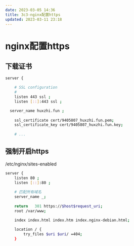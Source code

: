 ```yaml
---
date: 2023-03-05 14:36
title: 3c3-nginx配置https
updated: 2023-03-11 23:18
---
```


# nginx配置https

## 下载证书

```sh
server {

	# SSL configuration
	#
	listen 443 ssl ;
	listen [::]:443 ssl ;

  server_name huxzhi.fun ;
    
    ssl_certificate cert/9405807_huxzhi.fun.pem;
    ssl_certificate_key cert/9405807_huxzhi.fun.key;
    
    # ...

```

## 强制开启https

/etc/nginx/sites-enabled
```sh
server {
	listen 80 ;
	listen [::]:80 ;
    
    # 匹配所有域名
	server_name _;
	
	return   301 https://$host$request_uri;
	root /var/www;

	index index.html index.htm index.nginx-debian.html;
	
	location / {
		try_files $uri $uri/ =404;
	}

```